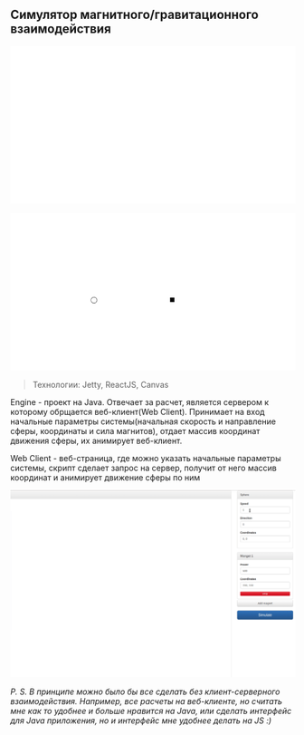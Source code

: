 ## Cимулятор магнитного/гравитационного взаимодействия

![Example 1](doc/gif/example1.gif?raw=true)

![Example 2](doc/gif/example2.gif?raw=true)

> Технологии: Jetty, ReactJS, Canvas

Engine - проект на Java. Отвечает за расчет, является сервером
к которому обрщается веб-клиент(Web Client). Принимает на вход
начальные параметры системы(начальная скорость и направление
сферы, координаты и сила магнитов), отдает массив координат
движения сферы, их анимирует веб-клиент.

Web Client - веб-страница, где можно указать начальные
параметры системы, скрипт сделает запрос на сервер, получит
от него массив координат и анимирует движение сферы по ним

![Example 3](doc/gif/example3.gif?raw=true)

_P. S. В принципе можно было бы все сделать без
клиент-серверного взаимодействия. Например, все расчеты на
веб-клиенте, но считать мне как то удобнее и больше нравится
на Java, или сделать интерфейс для Java приложения, но и
интерфейс мне удобнее делать на JS :)_